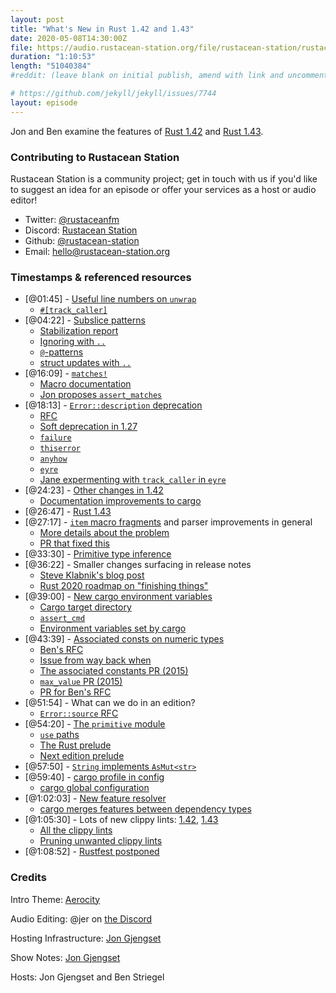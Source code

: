 ```yaml
---
layout: post
title: "What's New in Rust 1.42 and 1.43"
date: 2020-05-08T14:30:00Z
file: https://audio.rustacean-station.org/file/rustacean-station/rustacean-station-e014-rust-1.42-1.43.mp3
duration: "1:10:53"
length: "51040384"
#reddit: (leave blank on initial publish, amend with link and uncomment this line after Reddit thread has been posted)

# https://github.com/jekyll/jekyll/issues/7744
layout: episode
---
```


Jon and Ben examine the features of [Rust 1.42] and [Rust 1.43].

[Rust 1.42]: https://blog.rust-lang.org/2020/03/12/Rust-1.42.html
[Rust 1.43]: https://blog.rust-lang.org/2020/04/23/Rust-1.43.0.html

<!--
The episode introduction goes here.
The first paragraph should ideally be short, and is used in various
places as a "short description" for the episode. Any subsequent
paragraphs show up as "expanded description".
-->

### Contributing to Rustacean Station

<!-- You can probably leave this as-is -->

Rustacean Station is a community project; get in touch with us if you'd like to suggest an idea for an episode or offer your services as a host or audio editor!

 - Twitter: [@rustaceanfm](https://twitter.com/rustaceanfm)
 - Discord: [Rustacean Station](https://discord.gg/cHc3Gyc)
 - Github: [@rustacean-station](https://github.com/rustacean-station/)
 - Email: [hello@rustacean-station.org](mailto:hello@rustacean-station.org)

### Timestamps & referenced resources

 - [@01:45] - [Useful line numbers on `unwrap`](https://blog.rust-lang.org/2020/03/12/Rust-1.42.html#useful-line-numbers-in-option-and-result-panic-messages)
   - [`#[track_caller]`](https://github.com/rust-lang/rust/issues/47809)
 - [@04:22] - [Subslice patterns](https://blog.rust-lang.org/2020/03/12/Rust-1.42.html#subslice-patterns)
   - [Stabilization report](https://github.com/rust-lang/rust/pull/67712/)
   - [Ignoring with `..`](https://doc.rust-lang.org/book/ch18-03-pattern-syntax.html#ignoring-remaining-parts-of-a-value-with-)
   - [`@`-patterns](https://doc.rust-lang.org/book/ch18-03-pattern-syntax.html#-bindings)
   - [struct updates with `..`](https://doc.rust-lang.org/book/ch05-01-defining-structs.html#creating-instances-from-other-instances-with-struct-update-syntax)
 - [@16:09] - [`matches!`](https://blog.rust-lang.org/2020/03/12/Rust-1.42.html#matches)
   - [Macro documentation](https://doc.rust-lang.org/stable/std/macro.matches.html)
   - [Jon proposes `assert_matches`](https://github.com/rust-lang/rust/issues/65721#issuecomment-566158398)
 - [@18:13] - [`Error::description` deprecation](https://blog.rust-lang.org/2020/03/12/Rust-1.42.html#errordescription-is-deprecated)
   - [RFC](https://rust-lang.github.io/rfcs/2504-fix-error.html)
   - [Soft deprecation in 1.27](https://github.com/rust-lang/rust/pull/50163)
   - [`failure`](https://crates.io/crates/failure)
   - [`thiserror`](https://crates.io/crates/thiserror)
   - [`anyhow`](https://crates.io/crates/anyhow)
   - [`eyre`](https://crates.io/crates/eyre)
   - [Jane expermenting with `track_caller` in `eyre`](https://twitter.com/yaahc_/status/1253771822920634369)
 - [@24:23] - [Other changes in 1.42](https://blog.rust-lang.org/2020/03/12/Rust-1.42.html#other-changes)
   - [Documentation improvements to cargo](https://github.com/rust-lang/cargo/pull/7733)
 - [@26:47] - [Rust 1.43](https://blog.rust-lang.org/2020/04/23/Rust-1.43.0.html)
 - [@27:17] - [`item` macro fragments](https://blog.rust-lang.org/2020/04/23/Rust-1.43.0.html#item-fragments) and parser improvements in general
   - [More details about the problem](https://github.com/rust-lang/rust/issues/48137)
   - [PR that fixed this](https://github.com/rust-lang/rust/pull/69366)
 - [@33:30] - [Primitive type inference](https://blog.rust-lang.org/2020/04/23/Rust-1.43.0.html#type-inference-around-primitives)
 - [@36:22] - Smaller changes surfacing in release notes
   - [Steve Klabnik's blog post](https://words.steveklabnik.com/how-often-does-rust-change)
   - [Rust 2020 roadmap on "finishing things"](https://github.com/rust-lang/rfcs/blob/master/text/2857-roadmap-2020.md#follow-through-with-in-progress-designs-and-efforts)
 - [@39:00] - [New cargo environment variables](https://blog.rust-lang.org/2020/04/23/Rust-1.43.0.html#new-cargo-environment-variable-for-tests)
   - [Cargo target directory](https://doc.rust-lang.org/cargo/reference/config.html#buildtarget-dir)
   - [`assert_cmd`](https://crates.io/crates/assert_cmd)
   - [Environment variables set by cargo](https://doc.rust-lang.org/nightly/cargo/reference/environment-variables.html#environment-variables-cargo-sets-for-crates)
 - [@43:39] - [Associated consts on numeric types](https://blog.rust-lang.org/2020/04/23/Rust-1.43.0.html#library-changes)
   - [Ben's RFC](https://github.com/rust-lang/rfcs/pull/2700)
   - [Issue from way back when](https://github.com/rust-lang/rfcs/issues/1099)
   - [The associated constants PR (2015)](https://github.com/rust-lang/rust/pull/23606)
   - [`max_value` PR (2015)](https://github.com/rust-lang/rust/pull/23947)
   - [PR for Ben's RFC](https://github.com/rust-lang/rust/pull/68952/)
 - [@51:54] - What can we do in an edition?
   - [`Error::source` RFC](https://rust-lang.github.io/rfcs/2504-fix-error.html)
 - [@54:20] - [The `primitive` module](https://doc.rust-lang.org/std/primitive/index.html)
   - [`use` paths](https://doc.rust-lang.org/reference/items/use-declarations.html#use-paths)
   - [The Rust prelude](https://doc.rust-lang.org/std/prelude/index.html)
   - [Next edition prelude](https://github.com/rust-lang/rust/issues/65512)
 - [@57:50] - [`String` implements `AsMut<str>`](https://github.com/rust-lang/rust/pull/68742/)
 - [@59:40] - [cargo profile in config](https://doc.rust-lang.org/nightly/cargo/reference/config.html#profile)
   - [cargo global configuration](https://doc.rust-lang.org/nightly/cargo/reference/config.html)
 - [@1:02:03] - [New feature resolver](https://github.com/rust-lang/cargo/pull/7820)
   - [cargo merges features between dependency types](https://github.com/rust-lang/cargo/issues/4866)
 - [@1:05:30] - Lots of new clippy lints: [1.42](https://github.com/rust-lang/rust-clippy/blob/master/CHANGELOG.md#rust-142), [1.43](https://github.com/rust-lang/rust-clippy/blob/master/CHANGELOG.md#rust-143)
   - [All the clippy lints](https://rust-lang.github.io/rust-clippy/master/index.html)
   - [Pruning unwanted clippy lints](https://github.com/rust-lang/rust-clippy/issues/5418)
 - [@1:08:52] - [Rustfest postponed](https://blog.rustfest.eu/postponing-rustfest-nl)

<!--
In this section, leave timestamped notes of the form:

 - [@HH:MM:SS] - Topic at first timestamp
 - [@HH:MM:SS] - Topic at second timestamp
     - A link to additional material discussed during the preceding topic

-->

### Credits

Intro Theme: [Aerocity](https://twitter.com/AerocityMusic)

Audio Editing: @jer on [the Discord](https://discord.gg/cHc3Gyc)

Hosting Infrastructure: [Jon Gjengset](https://twitter.com/jonhoo/)

Show Notes: [Jon Gjengset](https://twitter.com/jonhoo/)

Hosts: Jon Gjengset and Ben Striegel
